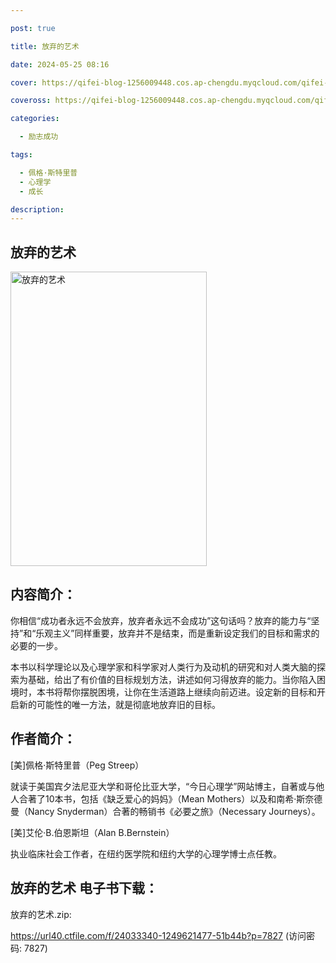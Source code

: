 ```yaml
---

post: true

title: 放弃的艺术

date: 2024-05-25 08:16

cover: https://qifei-blog-1256009448.cos.ap-chengdu.myqcloud.com/qifei-blog/661b131168eb935713312ee4.jpg

coveross: https://qifei-blog-1256009448.cos.ap-chengdu.myqcloud.com/qifei-blog/661b131168eb935713312ee4.jpg

categories:

  - 励志成功

tags:

  - 佩格·斯特里普
  - 心理学
  - 成长

description:
---
```


##  放弃的艺术

<img alt="放弃的艺术 " class="aligncenter loading" data-was-processed="true" decoding="async" fetchpriority="high" height="471" src="https://qifei-blog-1256009448.cos.ap-chengdu.myqcloud.com/qifei-blog/661b131168eb935713312ee4.jpg " style="cursor: zoom-in;" width="314"/>

## 内容简介：

你相信“成功者永远不会放弃，放弃者永远不会成功”这句话吗？放弃的能力与“坚持”和“乐观主义”同样重要，放弃并不是结束，而是重新设定我们的目标和需求的必要的一步。

本书以科学理论以及心理学家和科学家对人类行为及动机的研究和对人类大脑的探索为基础，给出了有价值的目标规划方法，讲述如何习得放弃的能力。当你陷入困境时，本书将帮你摆脱困境，让你在生活道路上继续向前迈进。设定新的目标和开启新的可能性的唯一方法，就是彻底地放弃旧的目标。

## 作者简介：

[美]佩格·斯特里普（Peg Streep）

就读于美国宾夕法尼亚大学和哥伦比亚大学，“今日心理学”网站博主，自著或与他人合著了10本书，包括《缺乏爱心的妈妈》（Mean Mothers）以及和南希·斯奈德曼（Nancy Snyderman）合著的畅销书《必要之旅》（Necessary Journeys）。

[美]艾伦·B.伯恩斯坦（Alan B.Bernstein）

执业临床社会工作者，在纽约医学院和纽约大学的心理学博士点任教。

## 放弃的艺术 电子书下载：
放弃的艺术.zip: 

https://url40.ctfile.com/f/24033340-1249621477-51b44b?p=7827 (访问密码: 7827)
